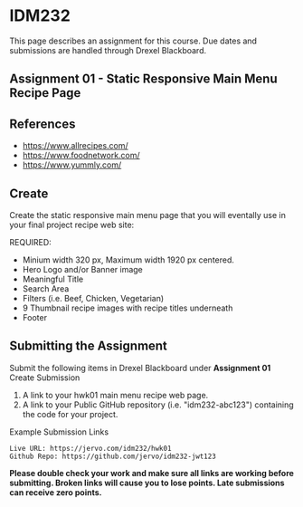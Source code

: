 # IDM232

This page describes an assignment for this course. Due dates and submissions are handled through Drexel Blackboard.

## Assignment 01 - Static Responsive Main Menu Recipe Page

## References

- https://www.allrecipes.com/
- https://www.foodnetwork.com/
- https://www.yummly.com/


## Create

Create the static responsive main menu page that you will eventally use in your final project recipe web site:

REQUIRED:

- Minium width 320 px, Maximum width 1920 px centered.
- Hero Logo and/or Banner image
- Meaningful Title
- Search Area
- Filters (i.e. Beef, Chicken, Vegetarian)
- 9 Thumbnail recipe images with recipe titles underneath
- Footer


## Submitting the Assignment


Submit the following items in Drexel Blackboard under **Assignment 01** Create Submission

1. A link to your hwk01 main menu recipe web page.
2. A link to your Public GitHub repository (i.e. "idm232-abc123") containing the code for your project.

Example Submission Links

```
Live URL: https://jervo.com/idm232/hwk01
Github Repo: https://github.com/jervo/idm232-jwt123
```

**Please double check your work and make sure all links are working before submitting. Broken links will cause you to lose points. Late submissions can receive zero points.**
